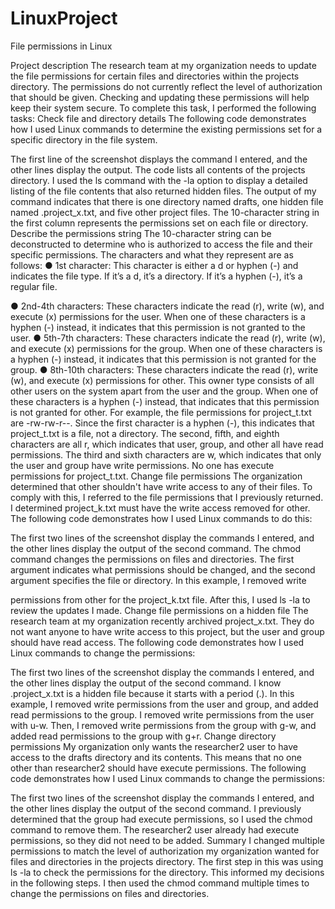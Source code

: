 # LinuxProject
File permissions in Linux

Project description
The research team at my organization needs to update the file permissions for certain files and
directories within the projects directory. The permissions do not currently reflect the level of
authorization that should be given. Checking and updating these permissions will help keep
their system secure. To complete this task, I performed the following tasks:
Check file and directory details
The following code demonstrates how I used Linux commands to determine the existing
permissions set for a specific directory in the file system.

The first line of the screenshot displays the command I entered, and the other lines display the
output. The code lists all contents of the projects directory. I used the ls command with the
-la option to display a detailed listing of the file contents that also returned hidden files. The
output of my command indicates that there is one directory named drafts, one hidden file
named .project_x.txt, and five other project files. The 10-character string in the first
column represents the permissions set on each file or directory.
Describe the permissions string
The 10-character string can be deconstructed to determine who is authorized to access the
file and their specific permissions. The characters and what they represent are as follows:
● 1st character: This character is either a d or hyphen (-) and indicates the file type. If it’s
a d, it’s a directory. If it’s a hyphen (-), it’s a regular file.

● 2nd-4th characters: These characters indicate the read (r), write (w), and execute (x)
permissions for the user. When one of these characters is a hyphen (-) instead, it
indicates that this permission is not granted to the user.
● 5th-7th characters: These characters indicate the read (r), write (w), and execute (x)
permissions for the group. When one of these characters is a hyphen (-) instead, it
indicates that this permission is not granted for the group.
● 8th-10th characters: These characters indicate the read (r), write (w), and execute (x)
permissions for other. This owner type consists of all other users on the system apart
from the user and the group. When one of these characters is a hyphen (-) instead,
that indicates that this permission is not granted for other.
For example, the file permissions for project_t.txt are -rw-rw-r--. Since the first
character is a hyphen (-), this indicates that project_t.txt is a file, not a directory. The
second, fifth, and eighth characters are all r, which indicates that user, group, and other all have
read permissions. The third and sixth characters are w, which indicates that only the user and
group have write permissions. No one has execute permissions for project_t.txt.
Change file permissions
The organization determined that other shouldn't have write access to any of their files. To
comply with this, I referred to the file permissions that I previously returned. I determined
project_k.txt must have the write access removed for other.
The following code demonstrates how I used Linux commands to do this:

The first two lines of the screenshot display the commands I entered, and the other lines
display the output of the second command. The chmod command changes the permissions on
files and directories. The first argument indicates what permissions should be changed, and
the second argument specifies the file or directory. In this example, I removed write

permissions from other for the project_k.txt file. After this, I used ls -la to review the
updates I made.
Change file permissions on a hidden file
The research team at my organization recently archived project_x.txt. They do not want
anyone to have write access to this project, but the user and group should have read access.
The following code demonstrates how I used Linux commands to change the permissions:

The first two lines of the screenshot display the commands I entered, and the other lines
display the output of the second command. I know .project_x.txt is a hidden file because
it starts with a period (.). In this example, I removed write permissions from the user and
group, and added read permissions to the group. I removed write permissions from the user
with u-w. Then, I removed write permissions from the group with g-w, and added read
permissions to the group with g+r.
Change directory permissions
My organization only wants the researcher2 user to have access to the drafts directory
and its contents. This means that no one other than researcher2 should have execute
permissions.
The following code demonstrates how I used Linux commands to change the permissions:

The first two lines of the screenshot display the commands I entered, and the other lines
display the output of the second command. I previously determined that the group had
execute permissions, so I used the chmod command to remove them. The researcher2 user
already had execute permissions, so they did not need to be added.
Summary
I changed multiple permissions to match the level of authorization my organization wanted for
files and directories in the projects directory. The first step in this was using ls -la to
check the permissions for the directory. This informed my decisions in the following steps. I
then used the chmod command multiple times to change the permissions on files and
directories.

